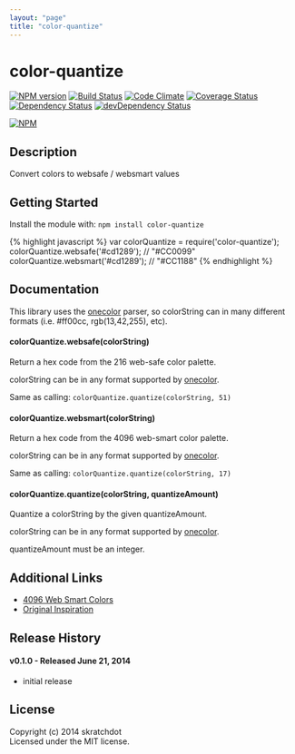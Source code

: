 ```yaml
---
layout: "page"
title: "color-quantize"
---
```

# color-quantize

[![NPM version](https://badge.fury.io/js/color-quantize.svg)](http://badge.fury.io/js/color-quantize)
[![Build Status](https://travis-ci.org/skratchdot/color-quantize.png?branch=master)](https://travis-ci.org/skratchdot/color-quantize)
[![Code Climate](https://codeclimate.com/github/skratchdot/color-quantize.png)](https://codeclimate.com/github/skratchdot/color-quantize)
[![Coverage Status](https://coveralls.io/repos/skratchdot/color-quantize/badge.png)](https://coveralls.io/r/skratchdot/color-quantize)
[![Dependency Status](https://david-dm.org/skratchdot/color-quantize.svg)](https://david-dm.org/skratchdot/color-quantize)
[![devDependency Status](https://david-dm.org/skratchdot/color-quantize/dev-status.svg)](https://david-dm.org/skratchdot/color-quantize#info=devDependencies)

[![NPM](https://nodei.co/npm/color-quantize.png)](https://npmjs.org/package/color-quantize)


## Description

Convert colors to websafe / websmart values


## Getting Started

Install the module with: `npm install color-quantize`

{% highlight javascript %}
var colorQuantize = require('color-quantize');
colorQuantize.websafe('#cd1289'); // "#CC0099"
colorQuantize.websmart('#cd1289'); // "#CC1188"
{% endhighlight %}


## Documentation

This library uses the [onecolor](https://github.com/One-com/one-color) parser,
so colorString can in many different formats (i.e. #ff00cc, rgb(13,42,255), etc).

#### colorQuantize.websafe(colorString)

Return a hex code from the 216 web-safe color palette.

colorString can be in any format supported by [onecolor](https://github.com/One-com/one-color).

Same as calling: `colorQuantize.quantize(colorString, 51)`

#### colorQuantize.websmart(colorString)

Return a hex code from the 4096 web-smart color palette.

colorString can be in any format supported by [onecolor](https://github.com/One-com/one-color).

Same as calling: `colorQuantize.quantize(colorString, 17)`

#### colorQuantize.quantize(colorString, quantizeAmount)

Quantize a colorString by the given quantizeAmount.

colorString can be in any format supported by [onecolor](https://github.com/One-com/one-color).

quantizeAmount must be an integer.


## Additional Links

- [4096 Web Smart Colors](http://cloford.com/resources/colours/websmart1.htm)
- [Original Inspiration](http://mudcu.be/sphere/)


## Release History

#### v0.1.0 - Released June 21, 2014

- initial release


## License
Copyright (c) 2014 skratchdot  
Licensed under the MIT license.
